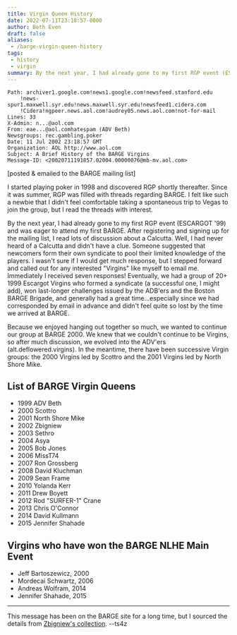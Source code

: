 ```yaml
---
title: Virgin Queen History
date: 2022-07-11T23:18:57-0000
author: Beth Even
draft: false
aliases:
 - /barge-virgin-queen-history
tags:
 - history
 - virgin
summary: By the next year, I had already gone to my first RGP event (ESCARGOT '99) and was eager to attend my first BARGE.
---
```


```
Path: archiver1.google.com!news1.google.com!newsfeed.stanford.edu
    !news-spur1.maxwell.syr.edu!news.maxwell.syr.edu!newsfeed1.cidera.com
    !Cidera!ngpeer.news.aol.com!audrey05.news.aol.com!not-for-mail
Lines: 33
X-Admin: n...@aol.com
From: eae...@aol.comhatespam (ADV Beth)
Newsgroups: rec.gambling.poker
Date: 11 Jul 2002 23:18:57 GMT
Organization: AOL http://www.aol.com
Subject: A Brief History of the BARGE Virgins
Message-ID: <20020711191857.02004.00000076@mb-mv.aol.com>
```

[posted & emailed to the BARGE mailing list]

I started playing poker in 1998 and discovered RGP shortly thereafter.  Since
it was summer, RGP was filled with threads regarding BARGE.  I felt like such a
newbie that I didn't feel comfortable taking a spontaneous trip to Vegas to
join the group, but I read the threads with interest.

By the next year, I had already gone to my first RGP event (ESCARGOT '99) and
was eager to attend my first BARGE.  <!--more--> After registering and signing up for the
mailing list, I read lots of discussion about a Calcutta.  Well, I had never
heard of a Calcutta and didn't have a clue.  Someone suggested that newcomers
form their own syndicate to pool their limited knowledge of the players.  I
wasn't sure if I would get much response, but I stepped forward and called out
for any interested &quot;Virgins&quot; like myself to email me.  Immediately I
received seven responses!  Eventually, we had a group of 20+ 1999 Escargot
Virgins who formed a syndicate (a successful one, I might add), won last-longer
challenges issued by the ADB'ers and the Boston BARGE Brigade, and generally
had a great time...especially since we had corresponded by email in advance and
didn't feel quite so lost by the time we arrived at BARGE.

Because we enjoyed hanging out together so much, we wanted to continue our
group at BARGE 2000.  We knew that we couldn't continue to be Virgins, so after
much discussion, we evolved into the ADV'ers (alt.deflowered.virgins).  In the
meantime, there have been successive Virgin groups: the 2000 Virgins led by
Scottro and the 2001 Virgins led by North Shore Mike.

## List of BARGE Virgin Queens

* 1999	ADV Beth
* 2000	Scottro
* 2001	North Shore Mike
* 2002	Zbigniew
* 2003	Sethro
* 2004	Asya
* 2005	Bob Jones
* 2006	MissT74
* 2007	Ron Grossberg
* 2008	David Kluchman
* 2009	Sean Frame
* 2010	Yolanda Kerr
* 2011	Drew Boyett
* 2012 Rod &quot;SURFER-1&quot; Crane
* 2013	Chris O'Connor
* 2014 David Kullmann
* 2015	Jennifer Shahade

## Virgins who have won the BARGE NLHE Main Event

* Jeff Bartoszewicz, 2000
* Mordecai Schwartz, 2006
* Andreas Wolfram, 2014
* Jennifer Shahade, 2015

-----

This message has been on the BARGE site for a long time, but I sourced the details from
[Zbigniew's collection](https://zbigniew.pyrzqxgl.com/bargevirginhistory.html). --ts4z
